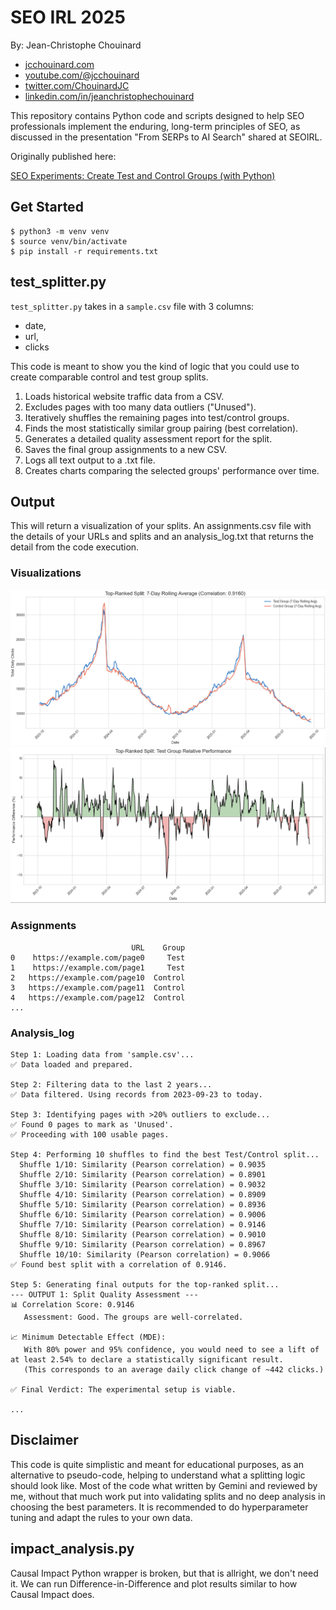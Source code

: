 # SEO IRL 2025 
By: Jean-Christophe Chouinard
- [jcchouinard.com](https://www.jcchouinard.com/)
- [youtube.com/@jcchouinard](https://www.youtube.com/@jcchouinard)
- [twitter.com/ChouinardJC](https://x.com/ChouinardJC)
- [linkedin.com/in/jeanchristophechouinard](https://www.linkedin.com/in/jeanchristophechouinard)

This repository contains Python code and scripts designed to help SEO professionals implement the enduring, long-term principles of SEO, as discussed in the presentation "From SERPs to AI Search" shared at SEOIRL.

Originally published here:

[SEO Experiments: Create Test and Control Groups (with Python)](https://www.jcchouinard.com/python-seo-experiments-create-test-and-control-groups/)

## Get Started

```
$ python3 -m venv venv
$ source venv/bin/activate
$ pip install -r requirements.txt
```


## test_splitter.py 
`test_splitter.py` takes in a `sample.csv` file with 3 columns:
- date,
- url,
- clicks

This code is meant to show you the kind of logic that you could use to create comparable control and test group splits. 

1. Loads historical website traffic data from a CSV.
2. Excludes pages with too many data outliers ("Unused").
3. Iteratively shuffles the remaining pages into test/control groups.
4. Finds the most statistically similar group pairing (best correlation).
5. Generates a detailed quality assessment report for the split.
6. Saves the final group assignments to a new CSV.
7. Logs all text output to a .txt file.
8. Creates charts comparing the selected groups' performance over time.


## Output

This will return a visualization of your splits. An assignments.csv file with the details of your URLs and splits and an analysis_log.txt that returns the detail from the code execution. 

### Visualizations
![](./outputs/splits_viz.png)
![](./outputs/relative_performance.png)

### Assignments

```
                           URL    Group
0    https://example.com/page0     Test
1    https://example.com/page1     Test
2   https://example.com/page10  Control
3   https://example.com/page11  Control
4   https://example.com/page12  Control
...
```

### Analysis_log

```
Step 1: Loading data from 'sample.csv'...
✅ Data loaded and prepared.

Step 2: Filtering data to the last 2 years...
✅ Data filtered. Using records from 2023-09-23 to today.

Step 3: Identifying pages with >20% outliers to exclude...
✅ Found 0 pages to mark as 'Unused'.
✅ Proceeding with 100 usable pages.

Step 4: Performing 10 shuffles to find the best Test/Control split...
  Shuffle 1/10: Similarity (Pearson correlation) = 0.9035
  Shuffle 2/10: Similarity (Pearson correlation) = 0.8901
  Shuffle 3/10: Similarity (Pearson correlation) = 0.9032
  Shuffle 4/10: Similarity (Pearson correlation) = 0.8909
  Shuffle 5/10: Similarity (Pearson correlation) = 0.8936
  Shuffle 6/10: Similarity (Pearson correlation) = 0.9006
  Shuffle 7/10: Similarity (Pearson correlation) = 0.9146
  Shuffle 8/10: Similarity (Pearson correlation) = 0.9010
  Shuffle 9/10: Similarity (Pearson correlation) = 0.8967
  Shuffle 10/10: Similarity (Pearson correlation) = 0.9066
✅ Found best split with a correlation of 0.9146.

Step 5: Generating final outputs for the top-ranked split...
--- OUTPUT 1: Split Quality Assessment ---
📊 Correlation Score: 0.9146
   Assessment: Good. The groups are well-correlated.

📈 Minimum Detectable Effect (MDE):
   With 80% power and 95% confidence, you would need to see a lift of at least 2.54% to declare a statistically significant result.
   (This corresponds to an average daily click change of ~442 clicks.)

✅ Final Verdict: The experimental setup is viable.

...
```

## Disclaimer
This code is quite simplistic and meant for educational purposes, as an alternative to pseudo-code, helping to understand what a splitting logic should look like. Most of the code what written by Gemini and reviewed by me, without that much work put into validating splits and no deep analysis in choosing the best parameters. It is recommended to do hyperparameter tuning and adapt the rules to your own data.


## impact_analysis.py

Causal Impact Python wrapper is broken, but that is allright, we don't need it. We can run Difference-in-Difference and plot results similar to how Causal Impact does.
